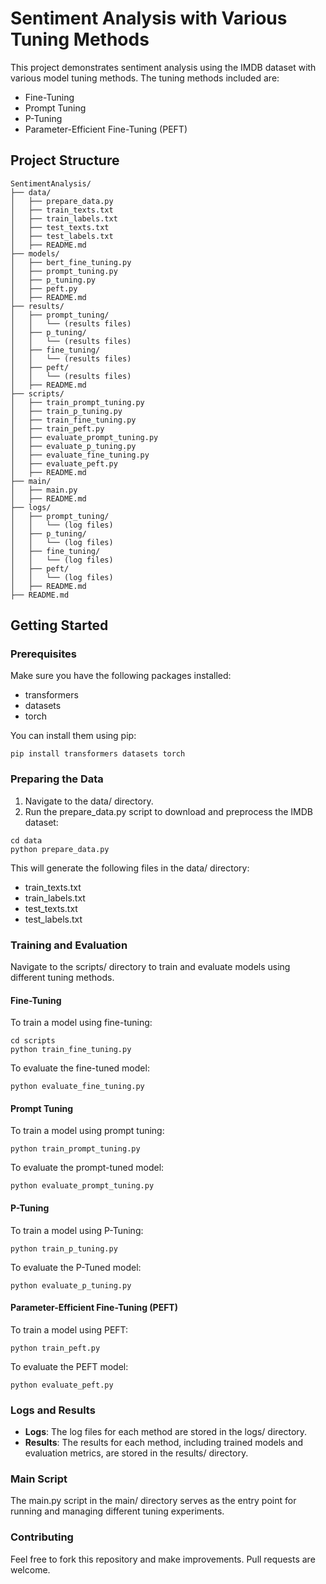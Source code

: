 # Sentiment Analysis with Various Tuning Methods

This project demonstrates sentiment analysis using the IMDB dataset with various model tuning methods. The tuning methods included are:
- Fine-Tuning
- Prompt Tuning
- P-Tuning
- Parameter-Efficient Fine-Tuning (PEFT)

## Project Structure

```plaintext
SentimentAnalysis/
├── data/
│   ├── prepare_data.py
│   ├── train_texts.txt
│   ├── train_labels.txt
│   ├── test_texts.txt
│   ├── test_labels.txt
│   ├── README.md
├── models/
│   ├── bert_fine_tuning.py
│   ├── prompt_tuning.py
│   ├── p_tuning.py
│   ├── peft.py
│   ├── README.md
├── results/
│   ├── prompt_tuning/
│   │   └── (results files)
│   ├── p_tuning/
│   │   └── (results files)
│   ├── fine_tuning/
│   │   └── (results files)
│   ├── peft/
│   │   └── (results files)
│   ├── README.md
├── scripts/
│   ├── train_prompt_tuning.py
│   ├── train_p_tuning.py
│   ├── train_fine_tuning.py
│   ├── train_peft.py
│   ├── evaluate_prompt_tuning.py
│   ├── evaluate_p_tuning.py
│   ├── evaluate_fine_tuning.py
│   ├── evaluate_peft.py
│   ├── README.md
├── main/
│   ├── main.py
│   ├── README.md
├── logs/
│   ├── prompt_tuning/
│   │   └── (log files)
│   ├── p_tuning/
│   │   └── (log files)
│   ├── fine_tuning/
│   │   └── (log files)
│   ├── peft/
│   │   └── (log files)
│   ├── README.md
├── README.md

```


## Getting Started
### Prerequisites
Make sure you have the following packages installed:

+ transformers
+ datasets
+ torch

You can install them using pip:

```
pip install transformers datasets torch
```


### Preparing the Data
1. Navigate to the data/ directory.
2. Run the prepare_data.py script to download and preprocess the IMDB dataset:

```
cd data
python prepare_data.py
```



This will generate the following files in the data/ directory:

+ train_texts.txt
+ train_labels.txt
+ test_texts.txt
+ test_labels.txt


### Training and Evaluation
Navigate to the scripts/ directory to train and evaluate models using different tuning methods.

#### Fine-Tuning
To train a model using fine-tuning:

```
cd scripts
python train_fine_tuning.py
```


To evaluate the fine-tuned model:

```
python evaluate_fine_tuning.py
```

#### Prompt Tuning
To train a model using prompt tuning:

```
python train_prompt_tuning.py
```

To evaluate the prompt-tuned model:

```
python evaluate_prompt_tuning.py
```

#### P-Tuning
To train a model using P-Tuning:

```
python train_p_tuning.py
```

To evaluate the P-Tuned model:

```
python evaluate_p_tuning.py
```

#### Parameter-Efficient Fine-Tuning (PEFT)
To train a model using PEFT:

```
python train_peft.py
```

To evaluate the PEFT model:

```
python evaluate_peft.py
```

### Logs and Results
+ __Logs__: The log files for each method are stored in the logs/ directory.
+ __Results__: The results for each method, including trained models and evaluation metrics, are stored in the results/ directory.



### Main Script
The main.py script in the main/ directory serves as the entry point for running and managing different tuning experiments.

### Contributing
Feel free to fork this repository and make improvements. Pull requests are welcome.
